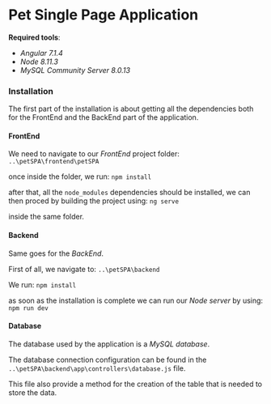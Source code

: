# Pet Single Page Application

**Required tools**:

* _Angular 7.1.4_
* _Node 8.11.3_
* _MySQL Community Server 8.0.13_

### Installation

The first part of the installation is about getting all the dependencies both for the FrontEnd and the BackEnd part of the application.

#### FrontEnd

We need to navigate to our _FrontEnd_ project folder: `..\petSPA\frontend\petSPA`

once inside the folder, we run: `npm install`

after that, all the `node_modules` dependencies should be installed, we can then proced by building the project using: `ng serve`

inside the same folder.

#### Backend

Same goes for the _BackEnd_.

First of all, we navigate to: `..\petSPA\backend`

We run: `npm install`

as soon as the installation is complete we can run our _Node server_ by using: `npm run dev`

#### Database

The database used by the application is a _MySQL database_.

The database connection configuration can be found in the `..\petSPA\backend\app\controllers\database.js` file.

This file also provide a method for the creation of the table that is needed to store the data.



